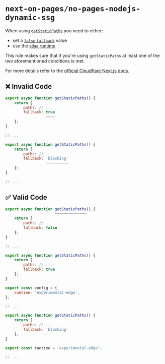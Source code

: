 # `next-on-pages/no-pages-nodejs-dynamic-ssg`

When using [`getStaticPaths`](https://nextjs.org/docs/pages/api-reference/functions/get-static-paths) you need to either:

- set a [`false` `fallback`](https://nextjs.org/docs/pages/api-reference/functions/get-static-paths#fallback-false) value
- use the [`edge` runtime](https://nextjs.org/docs/pages/building-your-application/rendering/edge-and-nodejs-runtimes#edge-runtime)

This rule makes sure that if you're using `getStaticPaths` at least one of the two aforementioned conditions is met.

For more details refer to the [official Cloudflare Next.js docs](https://developers.cloudflare.com/pages/framework-guides/nextjs/deploy-a-nextjs-site/#generatestaticparams).

## ❌ Invalid Code

```js
export async function getStaticPaths() {
	return {
		paths: // ...
        fallback: true
                  ~~~~
	};
}

// ...
```

```js
export async function getStaticPaths() {
	return {
		paths: // ...
        fallback: 'blocking'
                  ~~~~~~~~~~
	};
}

// ...
```

## ✅ Valid Code

```js
export async function getStaticPaths() {
                      ~~~~~~~~~~~~~~
	return {
		paths: // ...
        fallback: false
	};
}

// ...
```

```js
export async function getStaticPaths() {
	return {
		paths: // ...
        fallback: true
	};
}

export const config = {
	runtime: 'experimental-edge',
};

// ...
```

```js
export async function getStaticPaths() {
	return {
		paths: // ...
        fallback: 'blocking'
	};
}

export const runtime = 'experimental-edge';

// ...
```
